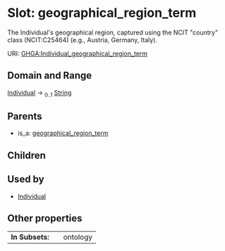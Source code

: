 
# Slot: geographical_region_term


The Individual's geographical region, captured using the NCIT "country" class (NCIT:C25464) (e.g., Austria, Germany, Italy).

URI: [GHGA:Individual_geographical_region_term](https://w3id.org/GHGA/Individual_geographical_region_term)


## Domain and Range

[Individual](Individual.md) &#8594;  <sub>0..1</sub> [String](types/String.md)

## Parents

 *  is_a: [geographical_region_term](geographical_region_term.md)

## Children


## Used by

 * [Individual](Individual.md)

## Other properties

|  |  |  |
| --- | --- | --- |
| **In Subsets:** | | ontology |

